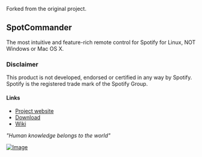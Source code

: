 Forked from the original project.


## SpotCommander

The most intuitive and feature-rich remote control for Spotify for Linux, NOT Windows or Mac OS X.

### Disclaimer

This product is not developed, endorsed or certified in any way by Spotify. Spotify is the registered trade mark of the Spotify Group.

#### Links
* [Project website](https://www.olejon.net/code/spotcommander/)
* [Download](https://www.olejon.net/code/spotcommander/?download)
* [Wiki](https://www.olejon.net/code/spotcommander/?wiki)

*"Human knowledge belongs to the world"*


[![Image](https://www.paypalobjects.com/en_US/i/btn/btn_donate_LG.gif)](https://www.olejon.net/code/spotcommander/?donate)
